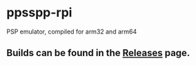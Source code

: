 # ppsspp-rpi
PSP emulator, compiled for arm32 and arm64

## Builds can be found in the [Releases](https://github.com/ryanfortner/ppsspp-rpi/releases/latest) page.
